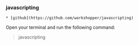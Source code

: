 ### javascripting

    * [github](https://github.com/workshopper/javascripting)

Open your terminal and run the following command:
> javascripting

